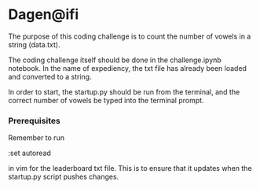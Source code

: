 # Dagen@ifi

The purpose of this coding challenge is to count the number of vowels in a string (data.txt). 

The coding challenge itself should be done in the challenge.ipynb notebook. In the name of expediency, the txt file has already been loaded and converted to a string. 

In order to start, the startup.py should be run from the terminal, and the correct number of vowels be typed into the terminal prompt. 


### Prerequisites

Remember to run 

:set autoread

in vim for the leaderboard txt file. This is to ensure that it updates when the startup.py script pushes changes. 